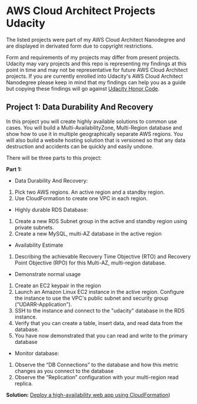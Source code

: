 # AWS Cloud Architect Projects Udacity

The listed projects were part of my AWS Cloud Architect Nanodegree and are displayed in derivated form due to copyright restrictions.

Form and requirements of my projects may differ from present projects. Udacity may vary projects and this repo is representing my findings at this point in time and may not be representative for future  AWS Cloud Architect projects. If you are currently enrolled into Udacity's AWS Cloud Architect Nanodegree please keep in mind that my findings can help you as a guide but copying these findings will go against [Udacity Honor Code](https://udacity.zendesk.com/hc/en-us/articles/210667103-Udacity-Honor-Code).


## Project 1: Data Durability And Recovery

In this project you will create highly available solutions to common use cases. You will build a Multi-AvailabilityZone, Multi-Region database and show how to use it in multiple geographically separate AWS regions. You will also build a website hosting solution that is versioned so that any data destruction and accidents can be quickly and easily undone.

There will be three parts to this project:

**Part 1:**
* Data Durability And Recovery:
1. Pick two AWS regions. An active region and a standby region. 
2. Use CloudFormation to create one VPC in each region.

* Highly durable RDS Database:
1. Create a new RDS Subnet group in the active and standby region using private subnets.
2. Create a new MySQL, multi-AZ database in the active region

* Availability Estimate
1. Describing the achievable Recovery Time Objective (RTO) and Recovery Point Objective (RPO) for this Multi-AZ, multi-region database.

* Demonstrate normal usage
1. Create an EC2 keypair in the region
2. Launch an Amazon Linux EC2 instance in the active region. Configure the instance to use the VPC's public subnet and security group ("UDARR-Application").
3. SSH to the instance and connect to the "udacity" database in the RDS instance.
4. Verify that you can create a table, insert data, and read data from the database.
5. You have now demonstrated that you can read and write to the primary database

* Monitor database: 
1. Observe the “DB Connections” to the database and how this metric changes as you connect to the database
2. Observe the “Replication” configuration with your multi-region read replica.

**Solution:** [Deploy a high-availability web app using CloudFormation](https://github.com/mikethwolff/...))
